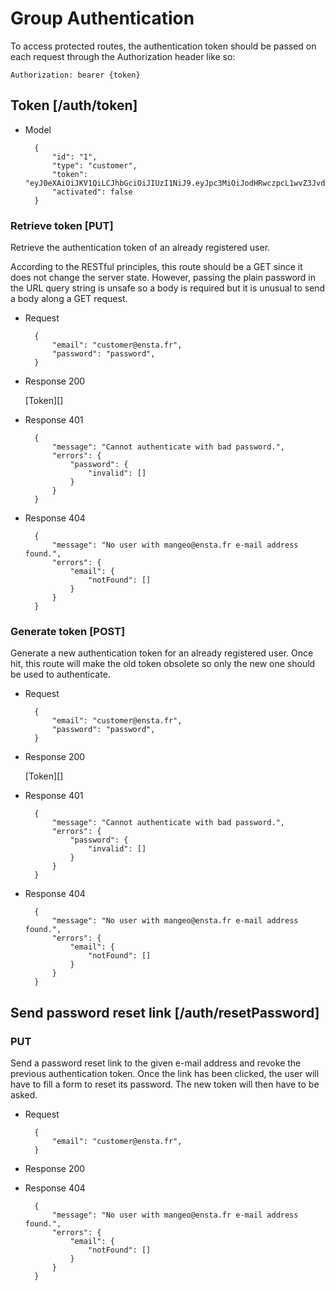 # Group Authentication

To access protected routes, the authentication token should be passed on each request through the Authorization header like so:

```http
Authorization: bearer {token}
```

## Token [/auth/token]

+ Model

        {
            "id": "1",
            "type": "customer",
            "token": "eyJ0eXAiOiJKV1QiLCJhbGciOiJIUzI1NiJ9.eyJpc3MiOiJodHRwczpcL1wvZ3JvdXBlYXQuZGV2XC9hcGlcL2F1dGhcL3Rva2VuIiwic3ViIjoxLCJpYXQiOjE0MjA0OTU0ODYsImV4cCI6MjA1MTIxNTQ4Nn0.1vZ4fyrLfyNP5LLjRI64x8ne8C7TAtGf6DO_i6qS7Do",
            "activated": false
        }

### Retrieve token [PUT]

Retrieve the authentication token of an already registered user.

According to the RESTful principles, this route should be a GET since it does not change the server state. However, passing the plain password in the URL query string is unsafe so a body is required but it is unusual to send a body along a GET request.

+ Request

        {
            "email": "customer@ensta.fr",
            "password": "password",
        }

+ Response 200

    [Token][]

+ Response 401

        {
            "message": "Cannot authenticate with bad password.",
            "errors": {
                "password": {
                    "invalid": []
                }
            }
        }

+ Response 404

        {
            "message": "No user with mangeo@ensta.fr e-mail address found.",
            "errors": {
                "email": {
                    "notFound": []
                }
            }
        }

### Generate token [POST]

Generate a new authentication token for an already registered user. Once hit, this route will make the old token obsolete so only the new one should be used to authenticate.

+ Request

        {
            "email": "customer@ensta.fr",
            "password": "password",
        }

+ Response 200

    [Token][]
    
+ Response 401

        {
            "message": "Cannot authenticate with bad password.",
            "errors": {
                "password": {
                    "invalid": []
                }
            }
        }

+ Response 404

        {
            "message": "No user with mangeo@ensta.fr e-mail address found.",
            "errors": {
                "email": {
                    "notFound": []
                }
            }
        }

## Send password reset link [/auth/resetPassword]

### PUT

Send a password reset link to the given e-mail address and revoke the previous authentication token. Once the link has been clicked, the user will have to fill a form to reset its password. The new token will then have to be asked.

+ Request

        {
            "email": "customer@ensta.fr",
        }

+ Response 200

+ Response 404

        {
            "message": "No user with mangeo@ensta.fr e-mail address found.",
            "errors": {
                "email": {
                    "notFound": []
                }
            }
        }
